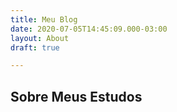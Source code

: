```yaml
---
title: Meu Blog
date: 2020-07-05T14:45:09.000-03:00
layout: About
draft: true

---
```

## Sobre Meus Estudos